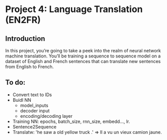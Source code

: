 # Project 4: Language Translation (EN2FR)

## Introduction
In this project, you’re going to take a peek into the realm of neural network machine translation. You’ll be training a sequence to sequence model on a dataset of English and French sentences that can translate new sentences from English to French.

## To do: 
* Convert text to IDs 
* Buidl NN 
    * model_inputs 
    * decoder input 
    * encoding/decoding layer 
* Training NN: epochs, batch_size, rnn_size, embedd..., lr. 
* Sentence2Sequence
* Translatw: 'he saw a old yellow truck .' => Il a vu un vieux camion jaune.
